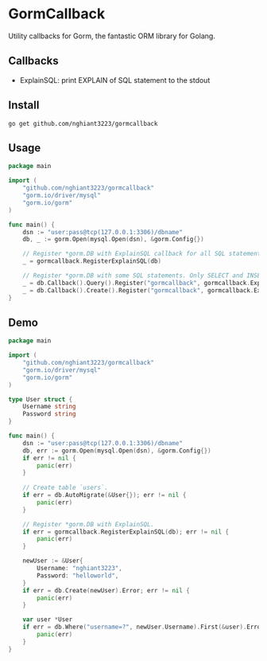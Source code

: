 # GormCallback

Utility callbacks for Gorm, the fantastic ORM library for Golang.

## Callbacks

- ExplainSQL: print EXPLAIN of SQL statement to the stdout

## Install

`
go get github.com/nghiant3223/gormcallback
`

## Usage

```go
package main

import (
	"github.com/nghiant3223/gormcallback"
	"gorm.io/driver/mysql"
	"gorm.io/gorm"
)

func main() {
	dsn := "user:pass@tcp(127.0.0.1:3306)/dbname"
	db, _ := gorm.Open(mysql.Open(dsn), &gorm.Config{})

	// Register *gorm.DB with ExplainSQL callback for all SQL statements.
	_ = gormcallback.RegisterExplainSQL(db)

	// Register *gorm.DB with some SQL statements. Only SELECT and INSERT are registered as below.
	_ = db.Callback().Query().Register("gormcallback", gormcallback.ExplainSQL)
	_ = db.Callback().Create().Register("gormcallback", gormcallback.ExplainSQL)
}
```

## Demo

```go
package main

import (
	"github.com/nghiant3223/gormcallback"
	"gorm.io/driver/mysql"
	"gorm.io/gorm"
)

type User struct {
	Username string
	Password string
}

func main() {
	dsn := "user:pass@tcp(127.0.0.1:3306)/dbname"
	db, err := gorm.Open(mysql.Open(dsn), &gorm.Config{})
	if err != nil {
		panic(err)
	}
	
	// Create table `users`.
	if err = db.AutoMigrate(&User{}); err != nil {
		panic(err)
	}

	// Register *gorm.DB with ExplainSQL.
	if err = gormcallback.RegisterExplainSQL(db); err != nil {
		panic(err)
	}

	newUser := &User{
		Username: "nghiant3223",
		Password: "helloworld",
	}
	if err = db.Create(newUser).Error; err != nil {
		panic(err)
	}

	var user *User
	if err = db.Where("username=?", newUser.Username).First(&user).Error; err != nil {
		panic(err)
	}
}
```

